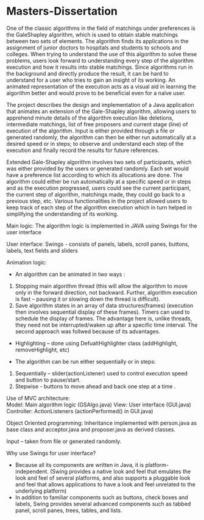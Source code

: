 # Masters-Dissertation
One of the classic algorithms in the field of matchings under preferences is the GaleShapley algorithm, which is used to obtain stable matchings between two sets of elements. 
The algorithm finds its applications in the assignment of junior doctors to hospitals and students to schools and colleges. 
When trying to understand the use of this algorithm to solve these problems, users look forward to understanding every step of the algorithm execution and how it results into stable matchings. 
Since algorithms run in the background and directly produce the result, it can be hard to understand for a user who tries to gain an insight of its working. 
An animated representation of the execution acts as a visual aid in learning the algorithm better and would prove to be beneficial even for a naïve user.  

The project describes the design and implementation of a Java application that animates an extension of the Gale-Shapley algorithm, allowing users to apprehend minute details of the algorithm execution like deletions, intermediate matchings, list of free proposers and current stage (line) of execution of the algorithm. 
Input is either provided through a file or generated randomly, the algorithm can then be either run automatically at a desired speed or in steps; to observe and understand each step of the execution and finally record the results for future references. 

Extended Gale-Shapley algorithm involves two sets of participants, which was either provided by the users or generated randomly. 
Each set would have a preference list according to which its allocations are done. 
The algorithm could either be run automatically at a specific speed or in steps and as the execution progressed, users could see the current participant, the current step of algorithm, matchings made, they could go back to a previous step, etc. 
Various functionalities in the project allowed users to keep track of each step of the algorithm execution which in turn helped in simplifying the understanding of its working.

Main logic:
The algorithm logic is implemented in JAVA using Swings for the user interface

User interface:
Swings - consists of panels, labels, scroll panes, buttons, labels, text fields and sliders

Animation logic:
- An algorithm can be animated in two ways : 
1. Stopping main algorithm thread (this will allow the algorithm to move only in the forward direction, not backward. Further, algorithm execution is fast – pausing it or slowing down the thread is difficult).
2. Save algorithm states in an array of data structures(frames) (execution then involves sequential display of these frames).
Timers can used to schedule the display of frames. The advantage here is, unlike threads, they need not be interrupted/waken up after a specific time interval.
The second approach was follwed because of its advantages.

-	Highlighting – done using DefualtHighlighter class (addHighlight, removeHighlight, etc)

- The algorithm can be run either sequentially or in steps: 
1.	Sequentially – slider(actionListener) used to control execution speed and button to pause/start.
2.	Stepwise -  buttons to move ahead and back one step at a time .

Use of MVC architecture:                                                 
Model: Main algorithm logic (GSAlgo.java)
View: User interface (GUI.java)
Controller: ActionListeners (actionPerformed() in GUI.java)

Object Oriented programming:
Inheritance implemented with person.java as base class and acceptor.java and proposer.java as derived classes.

Input – taken from file or generated randomly.

Why use Swings for user interface?
-	Because all its components are written in Java, it is platform-independent. 
(Swing provides a native look and feel that emulates the look and feel of several platforms, and also supports a pluggable look and feel that allows applications to have a look and feel unrelated to the underlying platform)
-	In addition to familiar components such as buttons, check boxes and labels, Swing provides several advanced components such as tabbed panel, scroll panes, trees, tables, and lists.


